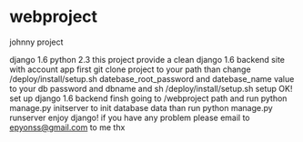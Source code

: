 # webproject
johnny project

django 1.6
python 2.3
this project provide a clean django 1.6 backend site with account app
first git clone project to your path
than change /deploy/install/setup.sh datebase_root_password and datebase_name value to your db password and dbname
and sh /deploy/install/setup.sh setup 
OK!  set up django 1.6 backend finsh
going to /webproject path and run python manage.py initserver to init database data than run python manage.py runserver
enjoy django!
if you have any problem please email to epyonss@gmail.com to me thx

